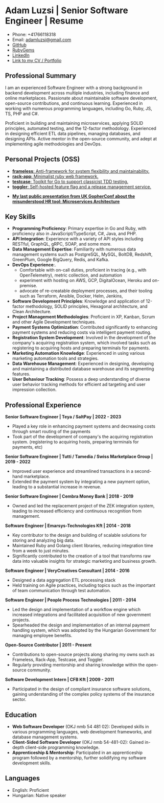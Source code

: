# Adam Luzsi | Senior Software Engineer | Resume

- Phone: +41766118318
- Email: adamluzsi@gmail.com
- [GitHub](https://github.com/adamluzsi/)
- [RubyGems](https://rubygems.org/profiles/adamluzsi)
- [LinkedIn](https://www.linkedin.com/in/adam-luzsi-6233068b/)
- [Link to my CV / Portfolio](https://github.com/adamluzsi/adamluzsi/blob/main/CV.md)

## Professional Summary

I am an experienced Software Engineer with a strong background in backend development across multiple industries,
including finance and online marketplaces.
Passionate about maintainable software development, open-source contributions, and continuous learning.
Experienced in working with numerous programming languages, including Go, Ruby, JS, TS, PHP and C#.

Proficient in building and maintaining microservices, applying SOLID principles, automated testing, and the 12-factor
methodology. Experienced in designing efficient ETL data pipelines, managing databases, and designing APIs. Active
mentor in the open-source community, and adept at implementing agile methodologies and DevOps.

## Personal Projects (OSS)

* [**frameless**: Anti-framework for system flexibility and maintainability.](https://github.com/adamluzsi/frameless)
* [**rack-app**: Minimalist ruby web framework.](https://github.com/rack-app/rack-app)
* [**testcase**: Toolkit for Go to support classicist TDD testing.](https://github.com/rack-app/rack-app)
* [**toggler**: Self-hosted feature flag and a release management service.](https://github.com/toggler-io/toggler)

- [**My last public presentation from UK GopherConf about the misunderstood HR tool: Microservices Architecture**](https://www.youtube.com/watch?v=n9F2j1cAYcc)

## Key Skills

* **Programming Proficiency**: Primary expertise in Go and Ruby, with proficiency also in JavaScript/TypeScript, C#, Java, and PHP.
* **API Integration**: Experience with a variety of API styles including RESTful, GraphQL, gRPC, SOAP, and some more.
* **Data Management Expertise**: Familiarity with numerous data management systems such as PostgreSQL, MySQL, BoltDB, Redshift, GreenPlum, Google BigQuery, Redis, and Kafka.
* **DevOps Experience**:.
  * Comfortable with on-call duties, proficient in tracing (e.g., with OpenTelemetry), metric collection, and automation
  * experiment with hosting on AWS, GCP, DigitalOcean, Heroku and on-premise.
  * advocate of re-creatable deployment processes, and their tooling such as Terraform, Ansible, Docker, Helm, Jenkins,  
* **Software Development Principles**: Knowledge and application of 12-factor methodology, SOLID principles, Hexagonal architecture, and Clean Architecture.
* **Project Management Methodologies**: Proficient in XP, Kanban, Scrum and other Agile Development techniques.
* **Payment Systems Optimization**: Contributed significantly to enhancing payment systems and reducing costs via intelligent payment routing.
* **Registration System Development**: Involved in the development of the company's acquiring registration system, which involved tasks such as registering to acquiring hosts and preparing terminals for payments.
* **Marketing Automation Knowledge**: Experienced in using various marketing automation tools and strategies.
* **Data Warehouse Management**: Experienced in designing, developing and maintaining a distributed database warehouse and its segmenting features.
* **User Behaviour Tracking**: Possess a deep understanding of diverse user behavior tracking methods for efficient ad targeting and user impression collection.

## Professional Experience

**Senior Software Engineer | Teya / SaltPay | 2022 - 2023**

- Played a key role in enhancing payment systems and decreasing costs through smart routing of the payments
- Took part of the development of company's the acquiring registration system.
  (registering to acquiring hosts, preparing terminals for payments, etc)

**Senior Software Engineer | Tutti / Tamedia / Swiss Marketplace Group | 2019 - 2022**

- Improved user experience and streamlined transactions in a second-hand marketplace.
- Extended the payment system by integrating a new payment option, leading to a substantial increase in revenue.

**Senior Software Engineer | Cembra Money Bank | 2018 - 2019**

- Owned and led the replacement project of the ZEK integration system, leading to increased efficiency and continuous
  recognition from management.

**Software Engineer | Emarsys-Technologies Kft | 2014 - 2018**

- Key contributor to the design and building of scalable solutions for storing and analyzing big data.
- Maintained Ruby and Golang client libraries, reducing integration time from a week to just minutes.
- Significantly contributed to the creation of a tool that transforms raw data 
  into valuable insights for strategic marketing and business growth.

**Software Engineer | VeryCreatives Consultant | 2014 - 2016**

- Designed a data aggregation ETL processing stack
- Held training on Agile practices,
  including topics such as the important of team communication through test automation.

**Software Engineer | People Process Technologies | 2011 - 2014**

- Led the design and implementation of a workflow engine which increased integrations and facilitated acquisition of new
  government projects.
- Spearheaded the design and implementation of an internal payment handling system, which was adopted by the Hungarian
  Government for managing employee benefits.

**Open-Source Contributor | 2011 - Present**

- Contributions to open-source projects along sharing my owns such as Frameless, Rack-App, Testcase, and Toggler.
- Regularly providing mentorship and sharing knowledge within the open-source community.

**Software Development Intern | CFB Kft | 2009 - 2011**

- Participated in the design of compliant insurance software solutions, gaining understanding of the complex policy
  systems of the insurance sector.

## Education

* **Web Software Developer** (OKJ nmb 54 481 02): Developed skills in various programming languages, web development
  frameworks, and database management systems.
* **Client-Sided Software Developer** (OKJ nmb 54-481-02): Gained in-depth client-side programming knowledge.
* **Apprenticeship & Mentorship**: Participated in an apprenticeship program followed by a mentorship, further
  solidifying my software development skills.

## Languages

* English: Proficient
* Hungarian: Native speaker
